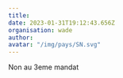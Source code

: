 ```yaml
---
title: 
date: 2023-01-31T19:12:43.656Z
organisation: wade
author: 
avatar: "/img/pays/SN.svg"
---
```


Non au 3eme mandat